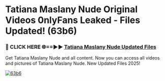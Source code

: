 # Tatiana Maslany Nude Original Videos 0nlyFans Leaked - Files Updated! (63b6)

<h3>🔴 CLICK HERE 🌐==►► <a href="https://tinyurl.com/52m3yx9h" rel="nofollow">Tatiana Maslany Nude Updated Files</a></h3>

Get Tatiana Maslany Nude and all content. Now you can access all videos and pictures of Tatiana Maslany Nude. New Updated Files 2025!

[![63b6](https://i.imgur.com/TnHtlc8.gif)](https://tinyurl.com/52m3yx9h)
